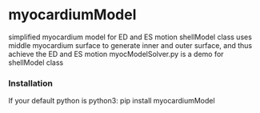 # myocardiumModel
simplified myocardium model for ED and ES motion
shellModel class uses middle myocardium surface to generate inner and outer surface, and thus achieve the ED and ES motion
myocModelSolver.py is a demo for shellModel class

### Installation
If your default python is python3:
pip install myocardiumModel
